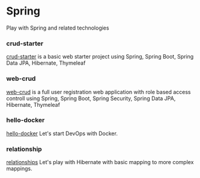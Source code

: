 # Spring
Play with Spring and related technologies  

### crud-starter
[crud-starter](https://github.com/slmanju/springtime/tree/master/crud-starter) is a basic web starter project using Spring, Spring Boot, Spring Data JPA, Hibernate, Thymeleaf

### web-crud
[web-crud](https://github.com/slmanju/springtime/tree/master/web-crud) is a full user registration web application with role based access controll using Spring, Spring Boot, Spring Security, Spring Data JPA, Hibernate, Thymeleaf

### hello-docker
[hello-docker](https://github.com/slmanju/springtime/tree/master/hello-docker) Let's start DevOps with Docker.

### relationship
[relationships](https://github.com/slmanju/springtime/tree/master/relationships) Let's play with Hibernate with basic mapping to more complex mappings.

